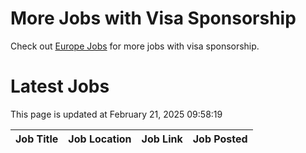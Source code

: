# More Jobs with Visa Sponsorship

Check out [Europe Jobs](https://github.com/sureshparimi/europejobs#latest-jobs) for more jobs with visa sponsorship.

# Latest Jobs

This page is updated at February 21, 2025 09:58:19

| Job Title | Job Location | Job Link | Job Posted |
| --- | --- | --- | --- |
